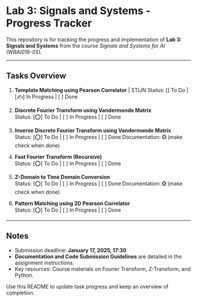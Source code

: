 
# Lab 3: Signals and Systems - Progress Tracker

This repository is for tracking the progress and implementation of **Lab 3: Signals and Systems** from the course *Signals and Systems for AI (WBAI016-05)*.

---

## Tasks Overview
1. **Template Matching using Pearson Correlator** | STIJN
   Status: [] To Do | [✍️] In Progress | [ ] Done  

2. **Discrete Fourier Transform using Vandermonde Matrix**  
   Status: [⭕] To Do | [ ] In Progress | [ ] Done  

3. **Inverse Discrete Fourier Transform using Vandermonde Matrix**  
   Status: [⭕] To Do | [ ] In Progress | [ ] Done
   Documentation:  ❎ (make check when done)

4. **Fast Fourier Transform (Recursive)**  
   Status: [⭕] To Do | [ ] In Progress | [ ] Done  

5. **Z-Domain to Time Domain Conversion**  
   Status: [⭕] To Do | [ ] In Progress | [ ] Done
   Documentation: ❎ (make check when done)

6. **Pattern Matching using 2D Pearson Correlator**  
   Status: [⭕] To Do | [ ] In Progress | [ ] Done  

---

## Notes
- Submission deadline: **January 17, 2025, 17:30**  
- **Documentation and Code Submission Guidelines** are detailed in the assignment instructions.  
- Key resources: Course materials on Fourier Transform, Z-Transform, and Python.  

Use this README to update task progress and keep an overview of completion.
